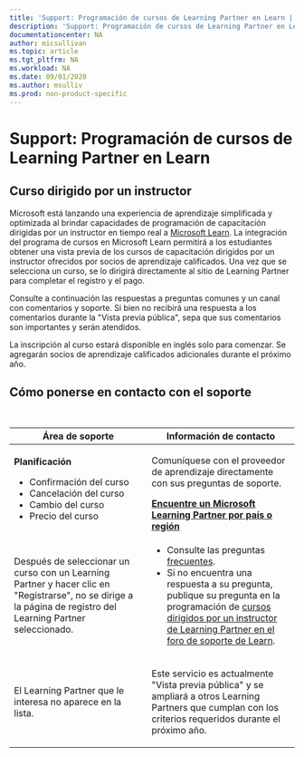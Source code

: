 ```yaml
---
title: 'Support: Programación de cursos de Learning Partner en Learn | Microsoft Docs'
description: 'Support: Programación de cursos de Learning Partner en Learn'
documentationcenter: NA 
author: micsullivan
ms.topic: article
ms.tgt_pltfrm: NA
ms.workload: NA
ms.date: 09/01/2020
ms.author: msulliv
ms.prod: non-product-specific
---
```

# Support: Programación de cursos de Learning Partner en Learn

## Curso dirigido por un instructor 

Microsoft está lanzando una experiencia de aprendizaje simplificada y optimizada al brindar capacidades de programación de capacitación dirigidas por un instructor en tiempo real a [Microsoft Learn](/learn/). La integración del programa de cursos en Microsoft Learn permitirá a los estudiantes obtener una vista previa de los cursos de capacitación dirigidos por un instructor ofrecidos por socios de aprendizaje calificados. Una vez que se selecciona un curso, se lo dirigirá directamente al sitio de Learning Partner para completar el registro y el pago.  

Consulte a continuación las respuestas a preguntas comunes y un canal con comentarios y soporte. Si bien no recibirá una respuesta a los comentarios durante la "Vista previa pública", sepa que sus comentarios son importantes y serán atendidos.   

La inscripción al curso estará disponible en inglés solo para comenzar. Se agregarán socios de aprendizaje calificados adicionales durante el próximo año. 

## Cómo ponerse en contacto con el soporte

<br/>
<div>
<table style="border:0px;">
	<tr>
      <th>Área de soporte</th>
      <th>Información de contacto</th>
    </tr>
    <tbody>
        <tr>
            <td>
                <p><strong>Planificación</strong></p>
				<ul>
					<li>Confirmación del curso </li>
					<li>Cancelación del curso</li>
					<li>Cambio del curso</li>
					<li>Precio del curso</li>
				</ul>
            </td>
            <td>
            <p>Comuníquese con el proveedor de aprendizaje directamente con sus preguntas de soporte.</p>
            <a href="/learn/certifications/partners#find-a-microsoft-learning-partner-by-country"><strong>Encuentre un Microsoft Learning Partner por país o región</strong></a>
            </td>
        </tr>
        <tr>
            <td>
                <p>Después de seleccionar un curso con un Learning Partner y hacer clic en "Registrarse", no se dirige a la página de registro del Learning Partner seleccionado.</p>
			</td>
			<td>
				<ul>
					<li>Consulte las preguntas <a href="/learn/certifications/training-faq">frecuentes</a>.</li>
					<li>Si no encuentra una respuesta a su pregunta, publique su pregunta en la programación de <a href="https://trainingsupport.microsoft.com/en-us/iltvilt/forum">cursos dirigidos por un instructor de Learning Partner en el foro de soporte de Learn</a>.
</li>
				</ul>
            </td>
        </tr>
        <tr>
            <td>
                <p>El Learning Partner que le interesa no aparece en la lista.</p>
            </td>
            <td>
                <p>Este servicio es actualmente "Vista previa pública" y se ampliará a otros Learning Partners que cumplan con los criterios requeridos durante el próximo año. </p>
            </td>
        </tr>
    </tbody>
</table>
</div>
